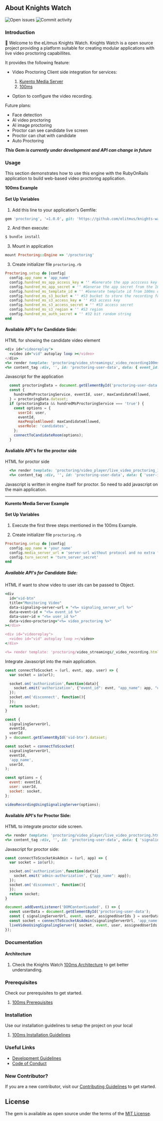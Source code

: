 ## About Knights Watch

![Open issues](https://img.shields.io/github/issues/elitmus/knights-watch)
![Commit activity](https://img.shields.io/github/commit-activity/m/elitmus/knights-watch)

### Introduction

:wave: Welcome to the eLitmus Knights Watch.  Knights Watch is a open source project providing a platform suitable for creating modular applications with live video proctoring capabillites. 

It provides the following feature:

* Video Proctoring Client side integration for services:
  
  1. [Kurento Media Server](https://www.kurento.org)
  2. [100ms](https://www.100ms.live/)

* Option to configure the video recording.

Future plans:

* Face detection
* AI video proctoring
* AI image proctoring
* Proctor can see candidate live screen
* Proctor can chat with candidate
* Auto Proctoring

***This Gem is currently under development and API can change in future***

### Usage

This section demonstrates how to use this engine with the RubyOnRails application to build web-based video proctoring application.

**100ms Example**

#### Set Up Variables

1. Add this line to your application's Gemfile:

```ruby
gem 'proctoring', '=1.0.0', git: 'https://github.com/elitmus/knights-watch.git'
```

2. And then execute:
```bash
$ bundle install
```

3. Mount in application

```ruby
mount Proctoring::Engine => '/proctoring'
```

3. Create initializer file `proctoring.rb`

```ruby
Proctoring.setup do |config|
  config.app_name = 'app_name'
  config.hundred_ms_app_access_key = '' #Generate the app accccess key from the 100ms dashboard
  config.hundred_ms_app_secret = '' #Generae the app secret from the 100ms dashboard
  config.hundred_ms_template_id = '' #Generate template id from 100ms dashboard
  config.hundred_ms_s3_bucket = '' #S3 bucket to store the recording fo candidates
  config.hundred_ms_s3_access_key = '' #S3 access key
  config.hundred_ms_s3_access_secret = '' #S3 access secret
  config.hundred_ms_s3_region = '' #S3 region
  config.hundred_ms_auth_secret = '' #32 bit random string
end
```

#### Available API's for Candidate Side:

HTML for showing the candidate video element

```ruby
<div id="videoreplay">
  <video id="vid" autoplay loop ></video>
</div>
<%= render template: 'proctoring/video_streamings/_video_recording100ms.html.erb'%>
<%= content_tag :div, '', id: 'proctoring-user-data', data: { event_id: 'event_code', user: 'user_id', hundred_ms_proctoring_service: true, max_candidate_allowed: '10' } %>
```

Javascript for the application

```Javascript
  const proctoringData = document.getElementById('proctoring-user-data');
  const {
    hundredMsProctoringService, eventId, user, maxCandidateAllowed,
  } = proctoringData.dataset;
  if (proctoringData && hundredMsProctoringService === 'true') {
    const options = {
      userId: user,
      eventId,
      maxPeopleAllowed: maxCandidateAllowed,
      userRole: 'candidates',
    };
    connectToCandidateRoom(options);
  }
```

#### Avaliable API's for the proctor side

HTML for proctor side

```ruby
  <%= render template: 'proctoring/video_player/live_video_proctoring_100ms.html.erb'%>
  <%= content_tag :div, '', id: 'proctoring-user-data', data: { 'user-id': 'user_id', 'event-id': 'event_code', 'max-proctor-allowed': '2' } %>
```

Javascript is written in engine itself for proctor. So need to add javascript on the main application.

---

**Kurento Media Server Example**

#### Set Up Variables

1. Execute the first three steps mentioned in the 100ms Example.

2. Create initializer file `proctoring.rb`

```ruby
Proctoring.setup do |config|
  config.app_name = 'your_name'
  config.media_server_url = 'server-url without protocol and no extra forward slashes'
  config.turn_secret = 'turn_server_secret'
end
```

##### Available API's for Candidate Side:

HTML if want to show video to user ids can be passed to Object.
```ruby
<div
  id="vid-btn"
  title="Monitoring Video"
  data-signaling-server-url = "<%= signaling_server_url %>"
  data-event-id = "<%= event_id %>"
  data-user-id = "<%= user_id %>"
  data-video-proctoring="<%= video_proctoring %>"
></div>

<div id="videoreplay">
  <video id="vid" autoplay loop ></video>
</div>

<%= render template: 'proctoring/video_streamings/_video_recording.html.erb'%>
```

Integrate Javascript into the main application.
```Javascript
const connectToScocket = (url, evnt, app, user) => {
  var socket = io(url);

  socket.on('authorization',function(data){
    socket.emit('authorization', {"event_id": evnt, "app_name": app, "user_id": user});
  });
  socket.on('disconnect', function(){
  });
  return socket;
}

const {
  signalingServerUrl,
  eventId,
  userId
} = document.getElementById('vid-btn').dataset;

const socket = connectToScocket(
  signalingServerUrl,
  eventId,
  'app_name',
  userId,
);

const options = {
  event: eventId,
  user: userId,
  socket: socket,
};

videoRecordingUsingSignalingServer(options);
```

#### Available API's for Proctor Side:

HTML to integrate proctor side screen.

```ruby
<%= render template: 'proctoring/video_player/live_video_proctoring.html.erb'%>
<%= content_tag :div, '', id: 'proctoring-user-data', data: { 'signaling-server-url': 'singaling_server_url', 'event': 'event_id', 'user': 'user_id', 'assigned_user_ids': [] }%>
```

Javascript for proctor side:

```Javascript
const connectToScocketAsAdmin = (url, app) => {
  var socket = io(url);

  socket.on('authorization',function(data){
    socket.emit('admin-authorization', {"app_name": app});
  });
  socket.on('disconnect', function(){
  });
  return socket;
}

document.addEventListener('DOMContentLoaded', () => {
  const userData = document.getElementById('proctoring-user-data');
  const { signalingServerUrl, event, user, assignedUserIds } = userData.dataset;
  const socket = connectToScocketAsAdmin(signalingServerUrl, 'app_name');
  liveVideoUsingSignalingServer({ socket, event, user, assignedUserIds });
});
```

### Documentation

#### Architecture

1. Check the Knights Watch [100ms Architecture](https://docs.google.com/presentation/d/1_CebvXEStUtx8m4Hw9DLQPK6AD8gxBKU/edit?usp=sharing&ouid=100590295233713204603&rtpof=true&sd=true) to get better understanding.


### Prerequisites

Check our prerequisites to get started.

1. [100ms Prerequisites](./docs/100ms/prerequisites.md)

### Installation

Use our installation guidelines to setup the project on your local

1. [100ms Installation Guidelines](./docs/100ms/installation.md)

### Useful Links

- [Development Guidelines](./docs/development.md)
- [Code of Conduct](./docs/code_of_conduct.md)

### New Contributor?

If you are a new contributor, visit our [Contributing Guidelines](./docs/contributing.md) to get started.

## License
The gem is available as open source under the terms of the [MIT License](https://opensource.org/licenses/MIT).